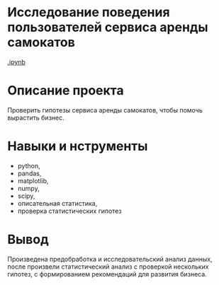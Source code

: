 # Исследование поведения пользователей сервиса аренды самокатов
[.ipynb](https://goo.su/2xW92)

# Описание проекта
Проверить гипотезы сервиса аренды самокатов, чтобы помочь вырастить бизнес.

# Навыки и нструменты
- python,
- pandas,
- matplotlib,
- numpy,
- scipy,
- описательная статистика,
- проверка статистических гипотез
  
# Вывод
Произведена предобработка и исследовательский анализ данных, после произвели статистический анализ с проверкой нескольких гипотез, с формированием рекомендаций для развития бизнеса.
